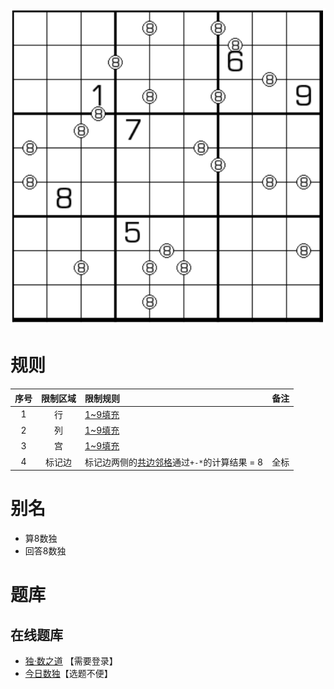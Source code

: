 ![](../../../../../images/sudoku/算8数独.png)

# 规则

| 序号  | 限制区域 | 限制规则                         | 备注  |
|:---:|:----:|:-----------------------------|:---:|
|  1  |  行   | [1~9填充]                      |     |
|  2  |  列   | [1~9填充]                      |     |
|  3  |  宫   | [1~9填充]                      |     |
|  4  | 标记边  | 标记边两侧的[共边邻格]通过`+-*`的计算结果 = 8 | 全标  |

# 别名

- 算8数独
- 回答8数独

# 题库

## 在线题库

- [独·数之道](http://www.sudokufans.org.cn/lx/game.index.php?type=c8) 【需要登录】
- [今日数独]【选题不便】

[1~9填充]: ../../../../../rules.md#1~9填充

[共边邻格]: ../../../../../rules.md#共边邻格

[今日数独]: https://cn.sudoku.today/g-answer-8-sudoku/
